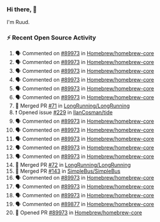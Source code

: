 ### Hi there, 👋

I'm Ruud.
 
### :zap: Recent Open Source Activity

<!--START_SECTION:activity-->
1. 🗣 Commented on [#89973](https://github.com/Homebrew/homebrew-core/issues/89973) in [Homebrew/homebrew-core](https://github.com/Homebrew/homebrew-core)
2. 🗣 Commented on [#89973](https://github.com/Homebrew/homebrew-core/issues/89973) in [Homebrew/homebrew-core](https://github.com/Homebrew/homebrew-core)
3. 🗣 Commented on [#89973](https://github.com/Homebrew/homebrew-core/issues/89973) in [Homebrew/homebrew-core](https://github.com/Homebrew/homebrew-core)
4. 🗣 Commented on [#89973](https://github.com/Homebrew/homebrew-core/issues/89973) in [Homebrew/homebrew-core](https://github.com/Homebrew/homebrew-core)
5. 🗣 Commented on [#89973](https://github.com/Homebrew/homebrew-core/issues/89973) in [Homebrew/homebrew-core](https://github.com/Homebrew/homebrew-core)
6. 🗣 Commented on [#89973](https://github.com/Homebrew/homebrew-core/issues/89973) in [Homebrew/homebrew-core](https://github.com/Homebrew/homebrew-core)
7. 🎉 Merged PR [#71](https://github.com/LongRunning/LongRunning/pull/71) in [LongRunning/LongRunning](https://github.com/LongRunning/LongRunning)
8. ❗️ Opened issue [#229](https://github.com/IlanCosman/tide/issues/229) in [IlanCosman/tide](https://github.com/IlanCosman/tide)
9. 🗣 Commented on [#89973](https://github.com/Homebrew/homebrew-core/issues/89973) in [Homebrew/homebrew-core](https://github.com/Homebrew/homebrew-core)
10. 🗣 Commented on [#89973](https://github.com/Homebrew/homebrew-core/issues/89973) in [Homebrew/homebrew-core](https://github.com/Homebrew/homebrew-core)
11. 🗣 Commented on [#89973](https://github.com/Homebrew/homebrew-core/issues/89973) in [Homebrew/homebrew-core](https://github.com/Homebrew/homebrew-core)
12. 🗣 Commented on [#89973](https://github.com/Homebrew/homebrew-core/issues/89973) in [Homebrew/homebrew-core](https://github.com/Homebrew/homebrew-core)
13. 🗣 Commented on [#89973](https://github.com/Homebrew/homebrew-core/issues/89973) in [Homebrew/homebrew-core](https://github.com/Homebrew/homebrew-core)
14. 🎉 Merged PR [#72](https://github.com/LongRunning/LongRunning/pull/72) in [LongRunning/LongRunning](https://github.com/LongRunning/LongRunning)
15. 🎉 Merged PR [#143](https://github.com/SimpleBus/SimpleBus/pull/143) in [SimpleBus/SimpleBus](https://github.com/SimpleBus/SimpleBus)
16. 🗣 Commented on [#89973](https://github.com/Homebrew/homebrew-core/issues/89973) in [Homebrew/homebrew-core](https://github.com/Homebrew/homebrew-core)
17. 🗣 Commented on [#89973](https://github.com/Homebrew/homebrew-core/issues/89973) in [Homebrew/homebrew-core](https://github.com/Homebrew/homebrew-core)
18. 🗣 Commented on [#89973](https://github.com/Homebrew/homebrew-core/issues/89973) in [Homebrew/homebrew-core](https://github.com/Homebrew/homebrew-core)
19. 🗣 Commented on [#89877](https://github.com/Homebrew/homebrew-core/issues/89877) in [Homebrew/homebrew-core](https://github.com/Homebrew/homebrew-core)
20. 💪 Opened PR [#89973](https://github.com/Homebrew/homebrew-core/pull/89973) in [Homebrew/homebrew-core](https://github.com/Homebrew/homebrew-core)
<!--END_SECTION:activity-->
